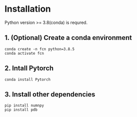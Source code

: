 # Installation
Python version >= 3.8(conda) is requred.
   
## 1. (Optional) Create a conda environment
```plain
conda create -n fcn python=3.8.5
conda activate fcn
```

## 2. Intall Pytorch
```plain
conda install Pytorch
```

## 3. Install other dependencies
```plain
pip install numnpy
pip install pdb
```
